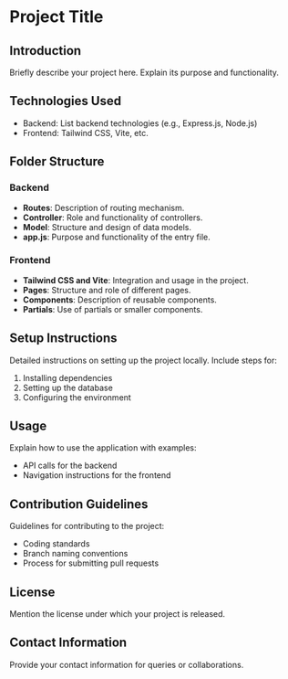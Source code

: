 # Project Title

## Introduction
Briefly describe your project here. Explain its purpose and functionality.

## Technologies Used
- Backend: List backend technologies (e.g., Express.js, Node.js)
- Frontend: Tailwind CSS, Vite, etc.

## Folder Structure

### Backend
- **Routes**: Description of routing mechanism.
- **Controller**: Role and functionality of controllers.
- **Model**: Structure and design of data models.
- **app.js**: Purpose and functionality of the entry file.

### Frontend
- **Tailwind CSS and Vite**: Integration and usage in the project.
- **Pages**: Structure and role of different pages.
- **Components**: Description of reusable components.
- **Partials**: Use of partials or smaller components.

## Setup Instructions
Detailed instructions on setting up the project locally. Include steps for:
1. Installing dependencies
2. Setting up the database
3. Configuring the environment

## Usage
Explain how to use the application with examples:
- API calls for the backend
- Navigation instructions for the frontend

## Contribution Guidelines
Guidelines for contributing to the project:
- Coding standards
- Branch naming conventions
- Process for submitting pull requests

## License
Mention the license under which your project is released.

## Contact Information
Provide your contact information for queries or collaborations.

